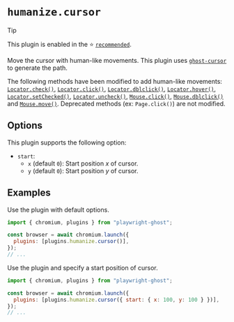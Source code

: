 # `humanize.cursor`

> [!TIP]
>
> This plugin is enabled in the ⭐ [`recommended`](../recommended.md).

Move the cursor with human-like movements. This plugin uses
[`ghost-cursor`](https://www.npmjs.com/package/ghost-cursor) to generate the
path.

The following methods have been modified to add human-like movements:
[`Locator.check()`](https://playwright.dev/docs/api/class-locator#locator-check),
[`Locator.click()`](https://playwright.dev/docs/api/class-locator#locator-click),
[`Locator.dblclick()`](https://playwright.dev/docs/api/class-locator#locator-dblclick),
[`Locator.hover()`](https://playwright.dev/docs/api/class-locator#locator-hover),
[`Locator.setChecked()`](https://playwright.dev/docs/api/class-locator#locator-set-checked),
[`Locator.uncheck()`](https://playwright.dev/docs/api/class-locator#locator-uncheck),
[`Mouse.click()`](https://playwright.dev/docs/api/class-mouse#mouse-click),
[`Mouse.dblclick()`](https://playwright.dev/docs/api/class-mouse#mouse-dblclick)
and [`Mouse.move()`](https://playwright.dev/docs/api/class-mouse#mouse-move).
Deprecated methods (ex: `Page.click()`) are not modified.

## Options

This plugin supports the following option:

- `start`:
  - `x` (default `0`): Start position _x_ of cursor.
  - `y` (default `0`): Start position _y_ of cursor.

## Examples

Use the plugin with default options.

```javascript
import { chromium, plugins } from "playwright-ghost";

const browser = await chromium.launch({
  plugins: [plugins.humanize.cursor()],
});
// ...
```

Use the plugin and specify a start position of cursor.

```javascript
import { chromium, plugins } from "playwright-ghost";

const browser = await chromium.launch({
  plugins: [plugins.humanize.cursor({ start: { x: 100, y: 100 } })],
});
// ...
```
